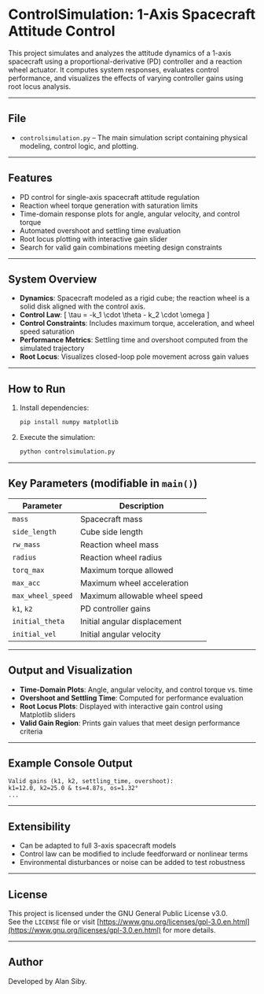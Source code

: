 # ControlSimulation: 1-Axis Spacecraft Attitude Control

This project simulates and analyzes the attitude dynamics of a 1-axis spacecraft using a proportional-derivative (PD) controller and a reaction wheel actuator. It computes system responses, evaluates control performance, and visualizes the effects of varying controller gains using root locus analysis.

---

## File

- `controlsimulation.py` – The main simulation script containing physical modeling, control logic, and plotting.

---

## Features

- PD control for single-axis spacecraft attitude regulation
- Reaction wheel torque generation with saturation limits
- Time-domain response plots for angle, angular velocity, and control torque
- Automated overshoot and settling time evaluation
- Root locus plotting with interactive gain slider
- Search for valid gain combinations meeting design constraints

---

## System Overview

- **Dynamics**: Spacecraft modeled as a rigid cube; the reaction wheel is a solid disk aligned with the control axis.
- **Control Law**:
  \[
  \tau = -k_1 \cdot \theta - k_2 \cdot \omega
  \]
- **Control Constraints**: Includes maximum torque, acceleration, and wheel speed saturation
- **Performance Metrics**: Settling time and overshoot computed from the simulated trajectory
- **Root Locus**: Visualizes closed-loop pole movement across gain values

---

## How to Run

1. Install dependencies:
   ```bash
   pip install numpy matplotlib
   ```

2. Execute the simulation:
   ```bash
   python controlsimulation.py
   ```

---

## Key Parameters (modifiable in `main()`)

| Parameter          | Description                        |
|-------------------|------------------------------------|
| `mass`            | Spacecraft mass                    |
| `side_length`     | Cube side length                   |
| `rw_mass`         | Reaction wheel mass                |
| `radius`          | Reaction wheel radius              |
| `torq_max`        | Maximum torque allowed             |
| `max_acc`         | Maximum wheel acceleration         |
| `max_wheel_speed` | Maximum allowable wheel speed      |
| `k1`, `k2`        | PD controller gains                |
| `initial_theta`   | Initial angular displacement       |
| `initial_vel`     | Initial angular velocity           |

---

## Output and Visualization

- **Time-Domain Plots**: Angle, angular velocity, and control torque vs. time
- **Overshoot and Settling Time**: Computed for performance evaluation
- **Root Locus Plots**: Displayed with interactive gain control using Matplotlib sliders
- **Valid Gain Region**: Prints gain values that meet design performance criteria

---

## Example Console Output

```
Valid gains (k1, k2, settling_time, overshoot):
k1=12.0, k2=25.0 & ts=4.87s, os=1.32°
...
```

---

## Extensibility

- Can be adapted to full 3-axis spacecraft models
- Control law can be modified to include feedforward or nonlinear terms
- Environmental disturbances or noise can be added to test robustness

---

## License

This project is licensed under the GNU General Public License v3.0.  
See the `LICENSE` file or visit [https://www.gnu.org/licenses/gpl-3.0.en.html](https://www.gnu.org/licenses/gpl-3.0.en.html) for more details.

---

## Author

Developed by Alan Siby.



